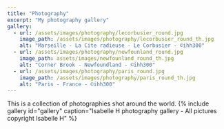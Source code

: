 ```yaml
---
title: "Photography"
excerpt: "My photography gallery"
gallery:
  - url: /assets/images/photography/lecorbusier_round.jpg
    image_path: /assets/images/photography/lecorbusier_round_th.jpg
    alt: "Marseille - La Cite radieuse - Le Corbusier - ©ihh300"
  - url: /assets/images/photography/newfounland_round.jpg
    image_path: assets/images/newfounland_round_th.jpg
    alt: "Corner Brook - Newfoundland - ©ihh300"
  - url: /assets/images/photography/paris_round.jpg
    image_path: /assets/images/photography/paris_round_th.jpg
    alt: "Paris - France - ©ihh300"
---
```

This is a collection of photographies shot around the world.
{% include gallery id="gallery" caption="Isabelle H photography gallery - All pictures copyright Isabelle H" %}


